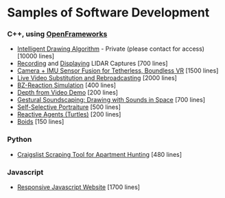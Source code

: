 # Samples of Software Development

### C++, using [OpenFrameworks](https://openframeworks.cc)
- [Intelligent Drawing Algorithm](https://github.com/bensnell/ofxAlgo/tree/master/src) - Private (please contact for access) [10000 lines]
- [Recording](https://github.com/bensnell/urg_recording_and_display_2/tree/master/urg_record/src) and [Displaying](https://github.com/bensnell/urg_recording_and_display_2/tree/master/urg_display/src) LIDAR Captures [700 lines]
- [Camera + IMU Sensor Fusion for Tetherless, Boundless VR](https://github.com/bensnell/plushvr/tree/master/fusion_test_6/src) [1500 lines]
- [Live Video Substitution and Rebroadcasting](https://github.com/bensnell/samson/tree/master/bald_trump_live/src) [2000 lines]
- [BZ-Reaction Simulation](https://github.com/bensnell/bz-reactions/blob/master/bz_reactions_surface/src/bzReaction.cpp) [400 lines]
- [Depth from Video Demo](https://github.com/bensnell/webcam-3d-video/tree/master/PSD_LIM_1/src) [200 lines]
- [Gestural Soundscaping: Drawing with Sounds in Space](https://github.com/bensnell/Soundscaping_v2/tree/master/soundscaping_v2_0/src) [700 lines]
- [Self-Selective Portraiture](https://github.com/bensnell/self-selective-portraiture) [500 lines]
- [Reactive Agents (Turtles)](https://github.com/bensnell/Reactive-Agents/tree/master/src) [200 lines]
- [Boids](https://github.com/bensnell/Blobs-and-Boids/tree/master/src) [150 lines]

### Python
- [Craigslist Scraping Tool for Apartment Hunting](https://github.com/bensnell/apts-nyc/blob/master/takeMeHome.py) [480 lines]

### Javascript
- [Responsive Javascript Website](https://github.com/bensnell/misc-work/blob/master/_scripts/script.js) [1700 lines]
